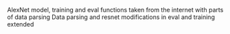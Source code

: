 AlexNet model, training and eval functions taken from the internet with parts of data parsing
Data parsing and resnet modifications in eval and training extended
